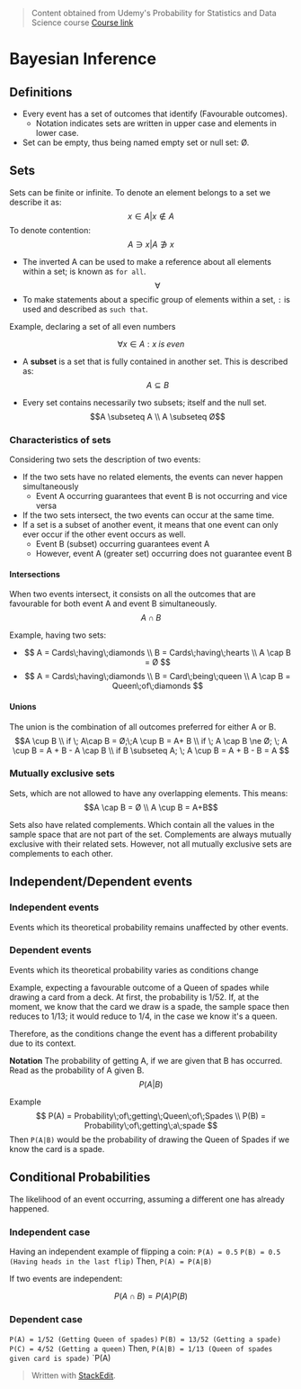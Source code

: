 > Content obtained from Udemy's Probability for Statistics and Data Science course [Course link](https://telusinternational.udemy.com/course/probability-for-statistics-and-data-science)

# Bayesian Inference

## Definitions
- Every event has a set of outcomes that identify (Favourable outcomes).
	- Notation indicates sets are written in upper case and elements in lower case.
- Set can be empty, thus being named empty set or null set: Ø.

## Sets

Sets can be finite or infinite. To denote an element belongs to a set we describe it as: 
$$x \in A | x \notin A$$
To denote contention:
$$A \ni x | A \notni x$$

- The inverted A can be used to make a reference about all elements within a set; is known as `for all`.
$$\forall$$
- To make statements about a specific group of elements within a set, `:` is used and described as `such that`.

Example, declaring a set of all even numbers

$$\forall x \in A : x\;is\;even$$

- A **subset** is a set that is fully contained in another set. This is described as: 
$$A \subseteq B$$

- Every set contains necessarily two subsets; itself and the null set. 
$$A \subseteq A \\
A \subseteq Ø$$

### Characteristics of sets
Considering two sets the description of two events:
- If the two sets have no related elements, the events can never happen simultaneously
	- Event A occurring guarantees that event B is not occurring and vice versa
- If the two sets intersect, the two events can occur at the same time.
- If a set is a subset of another event, it means that one event can only ever occur if the other event occurs as well.
	- Event B (subset) occurring guarantees event A
	- However, event A (greater set) occurring does not guarantee event B

#### Intersections

When two events intersect, it consists on all the outcomes that are favourable for both event A and event B simultaneously. 
$$A \cap B$$

Example, having two sets:
- $$
A = Cards\;having\;diamonds \\
B = Cards\;having\;hearts \\
A \cap B =  Ø
$$
- $$
A = Cards\;having\;diamonds \\
B = Card\;being\;queen \\
A \cap B = Queen\;of\;diamonds
$$

#### Unions

The union is the combination of all outcomes preferred for either A or B.
$$A \cup B \\ 
if \; A\cap B = Ø;\;A \cup B = A+ B \\
if \; A \cap B \ne Ø; \; A \cup B = A + B - A \cap B \\
if B \subseteq A; \; A \cup B = A + B - B = A
$$

### Mutually exclusive sets

Sets, which are not allowed to have any overlapping elements. This means:
$$A \cap B = Ø \\
A \cup B = A+B$$

Sets also have related complements. Which contain all the values in the sample space that are not part of the set. Complements are always mutually exclusive with their related sets. 
However, not all mutually exclusive sets are complements to each other.

## Independent/Dependent events

### Independent events

Events which its theoretical probability remains unaffected by other events.

### Dependent events

Events which its theoretical probability varies as conditions change

Example, expecting a favourable outcome of a Queen of spades while drawing a card from a deck. At first, the probability is 1/52. If, at the moment, we know that the card we draw is a spade, the sample space then reduces to 1/13; it would reduce to 1/4, in the case we know it's a queen.

Therefore, as the conditions change the event has a different probability due to its context.

**Notation**
The probability of getting A, if we are given that B has occurred. Read as the probability of A given B.
$$P(A|B)$$

Example
$$
P(A) = Probability\;of\;getting\;Queen\;of\;Spades \\
P(B) = Probability\;of\;getting\;a\;spade
$$
Then `P(A|B)` would be the probability of drawing the Queen of Spades if we know the card is a spade.


## Conditional Probabilities

The likelihood of an event occurring, assuming a different one has already happened.

### Independent case

Having an independent example of flipping a coin:
`P(A) = 0.5`
`P(B) = 0.5 (Having heads in the last flip)`
Then, 
`P(A) = P(A|B)`

If two events are independent:

$$P(A \cap B) = P(A)P(B)$$

### Dependent case

`P(A) = 1/52 (Getting Queen of spades)`
`P(B) = 13/52 (Getting a spade)`
`P(C) = 4/52 (Getting a queen)`
Then,
`P(A|B) = 1/13 (Queen of spades given card is spade)`
`P(A)

> Written with [StackEdit](https://stackedit.io/).
<!--stackedit_data:
eyJoaXN0b3J5IjpbLTM3MzQyOTAyNywtNDkxMjI1NDQxLDE2ND
MyMzIwNzYsLTE1MzkzNDU1ODksLTcyNDM1NDQ5OSwtMTcwNTA5
NTA4MSwtNTkxNDA5NTMyLDE5NzE1NTEwODddfQ==
-->